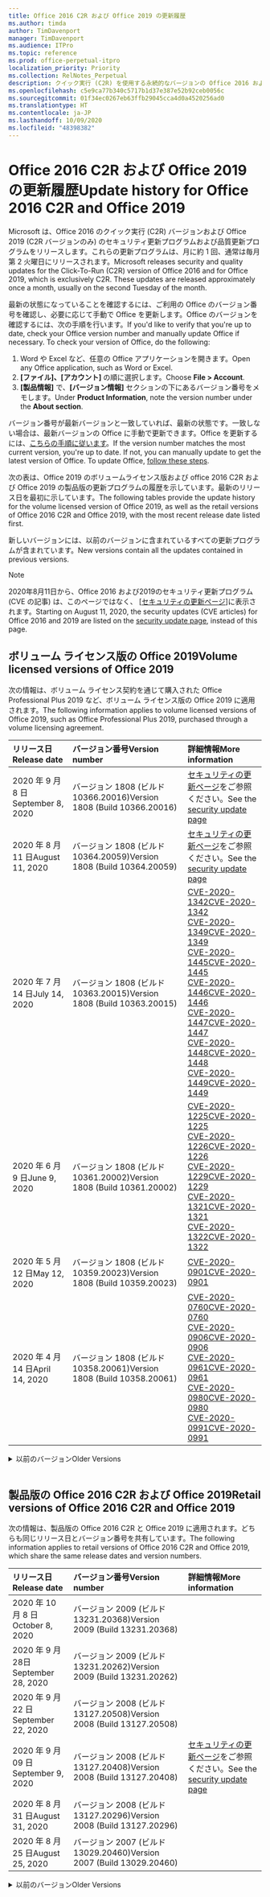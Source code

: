 ```yaml
---
title: Office 2016 C2R および Office 2019 の更新履歴
ms.author: timda
author: TimDavenport
manager: TimDavenport
ms.audience: ITPro
ms.topic: reference
ms.prod: office-perpetual-itpro
localization_priority: Priority
ms.collection: RelNotes_Perpetual
description: クイック実行 (C2R) を使用する永続的なバージョンの Office 2016 および 2019 の更新履歴を IT 技術者に提供します
ms.openlocfilehash: c5e9ca77b340c5717b1d37e387e52b92ceb0056c
ms.sourcegitcommit: 01f34ec0267eb63ffb29045cca4d0a4520256ad0
ms.translationtype: HT
ms.contentlocale: ja-JP
ms.lasthandoff: 10/09/2020
ms.locfileid: "48398382"
---
```

# <a name="update-history-for-office-2016-c2r-and-office-2019"></a><span data-ttu-id="64904-103">Office 2016 C2R および Office 2019 の更新履歴</span><span class="sxs-lookup"><span data-stu-id="64904-103">Update history for Office 2016 C2R and Office 2019</span></span>

<span data-ttu-id="64904-p101">Microsoft は、Office 2016 のクイック実行 (C2R) バージョンおよび Office 2019 (C2R バージョンのみ) のセキュリティ更新プログラムおよび品質更新プログラムをリリースします。これらの更新プログラムは、月に約 1 回、通常は毎月第 2 火曜日にリリースされます。</span><span class="sxs-lookup"><span data-stu-id="64904-p101">Microsoft releases security and quality updates for the Click-To-Run (C2R) version of Office 2016 and for Office 2019, which is exclusively C2R. These updates are released approximately once a month, usually on the second Tuesday of the month.</span></span>

<span data-ttu-id="64904-p102">最新の状態になっていることを確認するには、ご利用の Office のバージョン番号を確認し、必要に応じて手動で Office を更新します。Office のバージョンを確認するには、次の手順を行います。</span><span class="sxs-lookup"><span data-stu-id="64904-p102">If you'd like to verify that you're up to date, check your Office version number and manually update Office if necessary. To check your version of Office, do the following:</span></span>

  1.    <span data-ttu-id="64904-108">Word や Excel など、任意の Office アプリケーションを開きます。</span><span class="sxs-lookup"><span data-stu-id="64904-108">Open any Office application, such as Word or Excel.</span></span>
  2.    <span data-ttu-id="64904-109">**[ファイル]、[アカウント]** の順に選択します。</span><span class="sxs-lookup"><span data-stu-id="64904-109">Choose **File > Account**.</span></span>
  3.    <span data-ttu-id="64904-110">**[製品情報]** で、**[バージョン情報]** セクションの下にあるバージョン番号をメモします。</span><span class="sxs-lookup"><span data-stu-id="64904-110">Under **Product Information**, note the version number under the **About section**.</span></span>

<span data-ttu-id="64904-p103">バージョン番号が最新バージョンと一致していれば、最新の状態です。一致しない場合は、最新バージョンの Office に手動で更新できます。Office を更新するには、[こちらの手順に従います](https://support.office.com/article/2ab296f3-7f03-43a2-8e50-46de917611c5)。</span><span class="sxs-lookup"><span data-stu-id="64904-p103">If the version number matches the most current version, you're up to date. If not, you can manually update to get the latest version of Office. To update Office, [follow these steps](https://support.office.com/article/2ab296f3-7f03-43a2-8e50-46de917611c5).</span></span>


<span data-ttu-id="64904-114">次の表は、Office 2019 のボリュームライセンス版および office 2016 C2R および Office 2019 の製品版の更新プログラムの履歴を示しています。最新のリリース日を最初に示しています。</span><span class="sxs-lookup"><span data-stu-id="64904-114">The following tables provide the update history for the volume licensed version of Office 2019, as well as the retail versions of Office 2016 C2R and Office 2019, with the most recent release date listed first.</span></span>

<span data-ttu-id="64904-115">新しいバージョンには、以前のバージョンに含まれているすべての更新プログラムが含まれています。</span><span class="sxs-lookup"><span data-stu-id="64904-115">New versions contain all the updates contained in previous versions.</span></span>


 > [!NOTE]
> <span data-ttu-id="64904-116">2020年8月11日から、Office 2016 および2019のセキュリティ更新プログラム (CVE の記事) は、このページではなく、 [[セキュリティの更新ページ](https://docs.microsoft.com/officeupdates/microsoft365-apps-security-updates)]に表示されます。</span><span class="sxs-lookup"><span data-stu-id="64904-116">Starting on August 11, 2020, the security updates (CVE articles) for Office 2016 and 2019 are listed on the [security update page](https://docs.microsoft.com/officeupdates/microsoft365-apps-security-updates), instead of this page.</span></span> 


## <a name="volume-licensed-versions-of-office-2019"></a><span data-ttu-id="64904-117">ボリューム ライセンス版の Office 2019</span><span class="sxs-lookup"><span data-stu-id="64904-117">Volume licensed versions of Office 2019</span></span>
<span data-ttu-id="64904-118">次の情報は、ボリューム ライセンス契約を通じて購入された Office Professional Plus 2019 など、ボリューム ライセンス版の Office 2019 に適用されます。</span><span class="sxs-lookup"><span data-stu-id="64904-118">The following information applies to volume licensed versions of Office 2019, such as Office Professional Plus 2019, purchased through a volume licensing agreement.</span></span>

[//]: # (VL テーブルを削除しない 開始)


|<span data-ttu-id="64904-120">**リリース日**</span><span class="sxs-lookup"><span data-stu-id="64904-120">**Release date**</span></span>|<span data-ttu-id="64904-121">**バージョン番号**</span><span class="sxs-lookup"><span data-stu-id="64904-121">**Version number**</span></span>|<span data-ttu-id="64904-122">**詳細情報**</span><span class="sxs-lookup"><span data-stu-id="64904-122">**More information**</span></span>|
|:-----|:-----|:-----|
|<span data-ttu-id="64904-123">2020 年 9 月 8 日</span><span class="sxs-lookup"><span data-stu-id="64904-123">September 8, 2020</span></span>|<span data-ttu-id="64904-124">バージョン 1808 (ビルド 10366.20016)</span><span class="sxs-lookup"><span data-stu-id="64904-124">Version 1808 (Build 10366.20016)</span></span>|<span data-ttu-id="64904-125">[セキュリティの更新ページ](https://docs.microsoft.com/officeupdates/microsoft365-apps-security-updates)をご参照ください。</span><span class="sxs-lookup"><span data-stu-id="64904-125">See the [security update page](https://docs.microsoft.com/officeupdates/microsoft365-apps-security-updates)</span></span> |
|<span data-ttu-id="64904-126">2020 年 8 月 11 日</span><span class="sxs-lookup"><span data-stu-id="64904-126">August 11, 2020</span></span>|<span data-ttu-id="64904-127">バージョン 1808 (ビルド 10364.20059)</span><span class="sxs-lookup"><span data-stu-id="64904-127">Version 1808 (Build 10364.20059)</span></span>|<span data-ttu-id="64904-128">[セキュリティの更新ページ](https://docs.microsoft.com/officeupdates/microsoft365-apps-security-updates)をご参照ください。</span><span class="sxs-lookup"><span data-stu-id="64904-128">See the [security update page](https://docs.microsoft.com/officeupdates/microsoft365-apps-security-updates)</span></span> |
|<span data-ttu-id="64904-129">2020 年 7 月 14 日</span><span class="sxs-lookup"><span data-stu-id="64904-129">July 14, 2020</span></span>   |<span data-ttu-id="64904-130">バージョン 1808 (ビルド 10363.20015)</span><span class="sxs-lookup"><span data-stu-id="64904-130">Version 1808 (Build 10363.20015)</span></span>  |[<span data-ttu-id="64904-131">CVE-2020-1342</span><span class="sxs-lookup"><span data-stu-id="64904-131">CVE-2020-1342</span></span>](https://portal.msrc.microsoft.com/ja-JP/security-guidance/advisory/CVE-2020-1342) <br/>[<span data-ttu-id="64904-132">CVE-2020-1349</span><span class="sxs-lookup"><span data-stu-id="64904-132">CVE-2020-1349</span></span>](https://portal.msrc.microsoft.com/ja-JP/security-guidance/advisory/CVE-2020-1349) <br/>[<span data-ttu-id="64904-133">CVE-2020-1445</span><span class="sxs-lookup"><span data-stu-id="64904-133">CVE-2020-1445</span></span>](https://portal.msrc.microsoft.com/ja-JP/security-guidance/advisory/CVE-2020-1445) <br/>[<span data-ttu-id="64904-134">CVE-2020-1446</span><span class="sxs-lookup"><span data-stu-id="64904-134">CVE-2020-1446</span></span>](https://portal.msrc.microsoft.com/ja-JP/security-guidance/advisory/CVE-2020-1446) <br/>[<span data-ttu-id="64904-135">CVE-2020-1447</span><span class="sxs-lookup"><span data-stu-id="64904-135">CVE-2020-1447</span></span>](https://portal.msrc.microsoft.com/ja-JP/security-guidance/advisory/CVE-2020-1447) <br/>[<span data-ttu-id="64904-136">CVE-2020-1448</span><span class="sxs-lookup"><span data-stu-id="64904-136">CVE-2020-1448</span></span>](https://portal.msrc.microsoft.com/ja-JP/security-guidance/advisory/CVE-2020-1448) <br/>[<span data-ttu-id="64904-137">CVE-2020-1449</span><span class="sxs-lookup"><span data-stu-id="64904-137">CVE-2020-1449</span></span>](https://portal.msrc.microsoft.com/ja-JP/security-guidance/advisory/CVE-2020-1449) <br/>|
|<span data-ttu-id="64904-138">2020 年 6 月 9 日</span><span class="sxs-lookup"><span data-stu-id="64904-138">June 9, 2020</span></span>   |<span data-ttu-id="64904-139">バージョン 1808 (ビルド 10361.20002)</span><span class="sxs-lookup"><span data-stu-id="64904-139">Version 1808 (Build 10361.20002)</span></span>  |[<span data-ttu-id="64904-140">CVE-2020-1225</span><span class="sxs-lookup"><span data-stu-id="64904-140">CVE-2020-1225</span></span>](https://portal.msrc.microsoft.com/ja-JP/security-guidance/advisory/CVE-2020-1225) <br/> [<span data-ttu-id="64904-141">CVE-2020-1226</span><span class="sxs-lookup"><span data-stu-id="64904-141">CVE-2020-1226</span></span>](https://portal.msrc.microsoft.com/ja-JP/security-guidance/advisory/CVE-2020-1226) <br/>[<span data-ttu-id="64904-142">CVE-2020-1229</span><span class="sxs-lookup"><span data-stu-id="64904-142">CVE-2020-1229</span></span>](https://portal.msrc.microsoft.com/ja-JP/security-guidance/advisory/CVE-2020-1229) <br/>[<span data-ttu-id="64904-143">CVE-2020-1321</span><span class="sxs-lookup"><span data-stu-id="64904-143">CVE-2020-1321</span></span>](https://portal.msrc.microsoft.com/ja-JP/security-guidance/advisory/CVE-2020-1321) <br/>[<span data-ttu-id="64904-144">CVE-2020-1322</span><span class="sxs-lookup"><span data-stu-id="64904-144">CVE-2020-1322</span></span>](https://portal.msrc.microsoft.com/ja-JP/security-guidance/advisory/CVE-2020-1322) <br/>|
|<span data-ttu-id="64904-145">2020 年 5 月 12 日</span><span class="sxs-lookup"><span data-stu-id="64904-145">May 12, 2020</span></span>   |<span data-ttu-id="64904-146">バージョン 1808 (ビルド 10359.20023)</span><span class="sxs-lookup"><span data-stu-id="64904-146">Version 1808 (Build 10359.20023)</span></span>  |[<span data-ttu-id="64904-147">CVE-2020-0901</span><span class="sxs-lookup"><span data-stu-id="64904-147">CVE-2020-0901</span></span>](https://portal.msrc.microsoft.com/ja-JP/security-guidance/advisory/CVE-2020-0901) <br/> |
|<span data-ttu-id="64904-148">2020 年 4 月 14 日</span><span class="sxs-lookup"><span data-stu-id="64904-148">April 14, 2020</span></span>   |<span data-ttu-id="64904-149">バージョン 1808 (ビルド 10358.20061)</span><span class="sxs-lookup"><span data-stu-id="64904-149">Version 1808 (Build 10358.20061)</span></span>  |[<span data-ttu-id="64904-150">CVE-2020-0760</span><span class="sxs-lookup"><span data-stu-id="64904-150">CVE-2020-0760</span></span>](https://portal.msrc.microsoft.com/ja-JP/security-guidance/advisory/CVE-2020-0760) <br/> [<span data-ttu-id="64904-151">CVE-2020-0906</span><span class="sxs-lookup"><span data-stu-id="64904-151">CVE-2020-0906</span></span>](https://portal.msrc.microsoft.com/ja-JP/security-guidance/advisory/CVE-2020-0906) <br/> [<span data-ttu-id="64904-152">CVE-2020-0961</span><span class="sxs-lookup"><span data-stu-id="64904-152">CVE-2020-0961</span></span>](https://portal.msrc.microsoft.com/ja-JP/security-guidance/advisory/CVE-2020-0961) <br/> [<span data-ttu-id="64904-153">CVE-2020-0980</span><span class="sxs-lookup"><span data-stu-id="64904-153">CVE-2020-0980</span></span>](https://portal.msrc.microsoft.com/ja-JP/security-guidance/advisory/CVE-2020-0980) <br/>[<span data-ttu-id="64904-154">CVE-2020-0991</span><span class="sxs-lookup"><span data-stu-id="64904-154">CVE-2020-0991</span></span>](https://portal.msrc.microsoft.com/ja-JP/security-guidance/advisory/CVE-2020-0991) <br/> |


[//]: # (VL テーブルを削除しない 終了)

<details>
<summary><span data-ttu-id="64904-156">以前のバージョン</span><span class="sxs-lookup"><span data-stu-id="64904-156">Older Versions</span></span></summary>
 

[//]: # (古い VL テーブルを削除しない 開始)


|<span data-ttu-id="64904-158">**リリース日**</span><span class="sxs-lookup"><span data-stu-id="64904-158">**Release date**</span></span>|<span data-ttu-id="64904-159">**バージョン番号**</span><span class="sxs-lookup"><span data-stu-id="64904-159">**Version number**</span></span>|<span data-ttu-id="64904-160">**詳細情報**</span><span class="sxs-lookup"><span data-stu-id="64904-160">**More information**</span></span>|
|:-----|:-----|:-----|
|<span data-ttu-id="64904-161">2020 年 3 月 10 日</span><span class="sxs-lookup"><span data-stu-id="64904-161">March 10, 2020</span></span>   |<span data-ttu-id="64904-162">バージョン 1808 (ビルド 10357.20081)</span><span class="sxs-lookup"><span data-stu-id="64904-162">Version 1808 (Build 10357.20081)</span></span>  |[<span data-ttu-id="64904-163">CVE-2020-0850</span><span class="sxs-lookup"><span data-stu-id="64904-163">CVE-2020-0850</span></span>](https://portal.msrc.microsoft.com/ja-JP/security-guidance/advisory/CVE-2020-0850) <br/> [<span data-ttu-id="64904-164">CVE-2020-0852</span><span class="sxs-lookup"><span data-stu-id="64904-164">CVE-2020-0852</span></span>](https://portal.msrc.microsoft.com/ja-JP/security-guidance/advisory/CVE-2020-0852) <br/> [<span data-ttu-id="64904-165">CVE-2020-0892</span><span class="sxs-lookup"><span data-stu-id="64904-165">CVE-2020-0892</span></span>](https://portal.msrc.microsoft.com/ja-JP/security-guidance/advisory/CVE-2020-0892) <br/>  |
|<span data-ttu-id="64904-166">2020 年 2 月 11 日</span><span class="sxs-lookup"><span data-stu-id="64904-166">February 11, 2020</span></span>   |<span data-ttu-id="64904-167">バージョン 1808 (ビルド 10356.20006)</span><span class="sxs-lookup"><span data-stu-id="64904-167">Version 1808 (Build 10356.20006)</span></span>  |[<span data-ttu-id="64904-168">CVE-2020-0696</span><span class="sxs-lookup"><span data-stu-id="64904-168">CVE-2020-0696</span></span>](https://portal.msrc.microsoft.com/ja-JP/security-guidance/advisory/CVE-2020-0696) <br/> [<span data-ttu-id="64904-169">CVE-2020-0759</span><span class="sxs-lookup"><span data-stu-id="64904-169">CVE-2020-0759</span></span>](https://portal.msrc.microsoft.com/ja-JP/security-guidance/advisory/CVE-2020-0759) <br/>  |


[//]: # (古い VL テーブルを削除しない 終了)

</details>


<br/>

## <a name="retail-versions-of-office-2016-c2r-and-office-2019"></a><span data-ttu-id="64904-171">製品版の Office 2016 C2R および Office 2019</span><span class="sxs-lookup"><span data-stu-id="64904-171">Retail versions of Office 2016 C2R and Office 2019</span></span>
<span data-ttu-id="64904-172">次の情報は、製品版の Office 2016 C2R と Office 2019 に適用されます。どちらも同じリリース日とバージョン番号を共有しています。</span><span class="sxs-lookup"><span data-stu-id="64904-172">The following information applies to retail versions of Office 2016 C2R and Office 2019, which share the same release dates and version numbers.</span></span>

[//]: # (リテール テーブルを削除しない 開始)


|<span data-ttu-id="64904-174">**リリース日**</span><span class="sxs-lookup"><span data-stu-id="64904-174">**Release date**</span></span>|<span data-ttu-id="64904-175">**バージョン番号**</span><span class="sxs-lookup"><span data-stu-id="64904-175">**Version number**</span></span>|<span data-ttu-id="64904-176">**詳細情報**</span><span class="sxs-lookup"><span data-stu-id="64904-176">**More information**</span></span>|
|:-----|:-----|:-----|
|<span data-ttu-id="64904-177">2020 年 10 月 8 日</span><span class="sxs-lookup"><span data-stu-id="64904-177">October 8, 2020</span></span>|<span data-ttu-id="64904-178">バージョン 2009 (ビルド 13231.20368)</span><span class="sxs-lookup"><span data-stu-id="64904-178">Version 2009 (Build 13231.20368)</span></span>| |
|<span data-ttu-id="64904-179">2020 年 9 月 28日</span><span class="sxs-lookup"><span data-stu-id="64904-179">September 28, 2020</span></span>|<span data-ttu-id="64904-180">バージョン 2009 (ビルド 13231.20262)</span><span class="sxs-lookup"><span data-stu-id="64904-180">Version 2009 (Build 13231.20262)</span></span>| |
|<span data-ttu-id="64904-181">2020 年 9 月 22 日</span><span class="sxs-lookup"><span data-stu-id="64904-181">September 22, 2020</span></span>|<span data-ttu-id="64904-182">バージョン 2008 (ビルド 13127.20508)</span><span class="sxs-lookup"><span data-stu-id="64904-182">Version 2008 (Build 13127.20508)</span></span>| |
|<span data-ttu-id="64904-183">2020 年 9 月 09 日</span><span class="sxs-lookup"><span data-stu-id="64904-183">September 9, 2020</span></span>|<span data-ttu-id="64904-184">バージョン 2008 (ビルド13127.20408)</span><span class="sxs-lookup"><span data-stu-id="64904-184">Version 2008 (Build 13127.20408)</span></span>|<span data-ttu-id="64904-185">[セキュリティの更新ページ](https://docs.microsoft.com/officeupdates/microsoft365-apps-security-updates)をご参照ください。</span><span class="sxs-lookup"><span data-stu-id="64904-185">See the [security update page](https://docs.microsoft.com/officeupdates/microsoft365-apps-security-updates)</span></span> |
|<span data-ttu-id="64904-186">2020 年 8 月 31 日</span><span class="sxs-lookup"><span data-stu-id="64904-186">August 31, 2020</span></span>|<span data-ttu-id="64904-187">バージョン 2008 (ビルド 13127.20296)</span><span class="sxs-lookup"><span data-stu-id="64904-187">Version 2008 (Build 13127.20296)</span></span>| |
|<span data-ttu-id="64904-188">2020 年 8 月 25 日</span><span class="sxs-lookup"><span data-stu-id="64904-188">August 25, 2020</span></span>|<span data-ttu-id="64904-189">バージョン 2007 (ビルド 13029.20460)</span><span class="sxs-lookup"><span data-stu-id="64904-189">Version 2007 (Build 13029.20460)</span></span>| |


[//]: # (リテール テーブルを削除しない 終了)

<details>
<summary><span data-ttu-id="64904-191">以前のバージョン</span><span class="sxs-lookup"><span data-stu-id="64904-191">Older Versions</span></span></summary>
 

[//]: # (古いリテール テーブルを削除しない 開始)


|<span data-ttu-id="64904-193">**リリース日**</span><span class="sxs-lookup"><span data-stu-id="64904-193">**Release date**</span></span>|<span data-ttu-id="64904-194">**バージョン番号**</span><span class="sxs-lookup"><span data-stu-id="64904-194">**Version number**</span></span>|<span data-ttu-id="64904-195">**詳細情報**</span><span class="sxs-lookup"><span data-stu-id="64904-195">**More information**</span></span>|
|:-----|:-----|:-----|
|<span data-ttu-id="64904-196">2020 年 8 月 11 日</span><span class="sxs-lookup"><span data-stu-id="64904-196">August 11, 2020</span></span>|<span data-ttu-id="64904-197">バージョン 2007 (ビルド 13029.20344)</span><span class="sxs-lookup"><span data-stu-id="64904-197">Version 2007 (Build 13029.20344)</span></span>|<span data-ttu-id="64904-198">[セキュリティの更新ページ](https://docs.microsoft.com/officeupdates/microsoft365-apps-security-updates)をご参照ください。</span><span class="sxs-lookup"><span data-stu-id="64904-198">See the [security update page](https://docs.microsoft.com/officeupdates/microsoft365-apps-security-updates)</span></span> |
|<span data-ttu-id="64904-199">2020 年 7 月 30 日</span><span class="sxs-lookup"><span data-stu-id="64904-199">July 30, 2020</span></span>|<span data-ttu-id="64904-200">バージョン 2007 (ビルド 13029.20308)</span><span class="sxs-lookup"><span data-stu-id="64904-200">Version 2007 (Build 13029.20308)</span></span>  |<span data-ttu-id="64904-201">さまざまなバグとパフォーマンスの修正。</span><span class="sxs-lookup"><span data-stu-id="64904-201">Various bug and performance fixes.</span></span>  <br/>  |
|<span data-ttu-id="64904-202">2020 年 7 月 28 日</span><span class="sxs-lookup"><span data-stu-id="64904-202">July 28, 2020</span></span>|<span data-ttu-id="64904-203">バージョン 2006 (ビルド 13001.20498)</span><span class="sxs-lookup"><span data-stu-id="64904-203">Version 2006 (Build 13001.20498)</span></span>  |<span data-ttu-id="64904-204">さまざまなバグとパフォーマンスの修正。</span><span class="sxs-lookup"><span data-stu-id="64904-204">Various bug and performance fixes.</span></span>  <br/>  |
|<span data-ttu-id="64904-205">2020 年 7 月 14 日</span><span class="sxs-lookup"><span data-stu-id="64904-205">July 14, 2020</span></span>|<span data-ttu-id="64904-206">バージョン 2006 (ビルド 13001.20384)</span><span class="sxs-lookup"><span data-stu-id="64904-206">Version 2006 (Build 13001.20384)</span></span>  |[<span data-ttu-id="64904-207">CVE-2020-1342</span><span class="sxs-lookup"><span data-stu-id="64904-207">CVE-2020-1342</span></span>](https://portal.msrc.microsoft.com/ja-JP/security-guidance/advisory/CVE-2020-1342) <br/>[<span data-ttu-id="64904-208">CVE-2020-1349</span><span class="sxs-lookup"><span data-stu-id="64904-208">CVE-2020-1349</span></span>](https://portal.msrc.microsoft.com/ja-JP/security-guidance/advisory/CVE-2020-1349) <br/>[<span data-ttu-id="64904-209">CVE-2020-1445</span><span class="sxs-lookup"><span data-stu-id="64904-209">CVE-2020-1445</span></span>](https://portal.msrc.microsoft.com/ja-JP/security-guidance/advisory/CVE-2020-1445) <br/>[<span data-ttu-id="64904-210">CVE-2020-1446</span><span class="sxs-lookup"><span data-stu-id="64904-210">CVE-2020-1446</span></span>](https://portal.msrc.microsoft.com/ja-JP/security-guidance/advisory/CVE-2020-1446) <br/>[<span data-ttu-id="64904-211">CVE-2020-1447</span><span class="sxs-lookup"><span data-stu-id="64904-211">CVE-2020-1447</span></span>](https://portal.msrc.microsoft.com/ja-JP/security-guidance/advisory/CVE-2020-1447) <br/>[<span data-ttu-id="64904-212">CVE-2020-1449</span><span class="sxs-lookup"><span data-stu-id="64904-212">CVE-2020-1449</span></span>](https://portal.msrc.microsoft.com/ja-JP/security-guidance/advisory/CVE-2020-1449) <br/>[<span data-ttu-id="64904-213">CVE-2020-1458</span><span class="sxs-lookup"><span data-stu-id="64904-213">CVE-2020-1458</span></span>](https://portal.msrc.microsoft.com/ja-JP/security-guidance/advisory/CVE-2020-1458) <br/>|
|<span data-ttu-id="64904-214">2020 年 6 月 30 日</span><span class="sxs-lookup"><span data-stu-id="64904-214">June 30, 2020</span></span>|<span data-ttu-id="64904-215">バージョン 2006 (ビルド 13001.20266)</span><span class="sxs-lookup"><span data-stu-id="64904-215">Version 2006 (Build 13001.20266)</span></span>  |<span data-ttu-id="64904-216">さまざまなバグとパフォーマンスの修正。</span><span class="sxs-lookup"><span data-stu-id="64904-216">Various bug and performance fixes.</span></span>  <br/>  |
|<span data-ttu-id="64904-217">2020 年 6 月 24 日</span><span class="sxs-lookup"><span data-stu-id="64904-217">June 24, 2020</span></span>|<span data-ttu-id="64904-218">バージョン 2005 (ビルド 12827.20470)</span><span class="sxs-lookup"><span data-stu-id="64904-218">Version 2005 (Build 12827.20470)</span></span>  |<span data-ttu-id="64904-219">さまざまなバグとパフォーマンスの修正。</span><span class="sxs-lookup"><span data-stu-id="64904-219">Various bug and performance fixes.</span></span>  <br/>  |
|<span data-ttu-id="64904-220">2020 年 6 月 9 日</span><span class="sxs-lookup"><span data-stu-id="64904-220">June 9, 2020</span></span>|<span data-ttu-id="64904-221">バージョン 2005 (ビルド 12827.20336)</span><span class="sxs-lookup"><span data-stu-id="64904-221">Version 2005 (Build 12827.20336)</span></span>  |[<span data-ttu-id="64904-222">CVE-2020-1225</span><span class="sxs-lookup"><span data-stu-id="64904-222">CVE-2020-1225</span></span>](https://portal.msrc.microsoft.com/ja-JP/security-guidance/advisory/CVE-2020-1225)  <br/> [<span data-ttu-id="64904-223">CVE-2020-1226</span><span class="sxs-lookup"><span data-stu-id="64904-223">CVE-2020-1226</span></span>](https://portal.msrc.microsoft.com/ja-JP/security-guidance/advisory/CVE-2020-1226)  <br/> [<span data-ttu-id="64904-224">CVE-2020-1229</span><span class="sxs-lookup"><span data-stu-id="64904-224">CVE-2020-1229</span></span>](https://portal.msrc.microsoft.com/ja-JP/security-guidance/advisory/CVE-2020-1229)  <br/> [<span data-ttu-id="64904-225">CVE-2020-1321</span><span class="sxs-lookup"><span data-stu-id="64904-225">CVE-2020-1321</span></span>](https://portal.msrc.microsoft.com/ja-JP/security-guidance/advisory/CVE-2020-1321)  <br/> [<span data-ttu-id="64904-226">CVE-2020-1322</span><span class="sxs-lookup"><span data-stu-id="64904-226">CVE-2020-1322</span></span>](https://portal.msrc.microsoft.com/ja-JP/security-guidance/advisory/CVE-2020-1322)  <br/>|
|<span data-ttu-id="64904-227">2020 年 6 月 2 日</span><span class="sxs-lookup"><span data-stu-id="64904-227">June 2, 2020</span></span>|<span data-ttu-id="64904-228">バージョン 2005 (ビルド 12827.20268)</span><span class="sxs-lookup"><span data-stu-id="64904-228">Version 2005 (Build 12827.20268)</span></span>  |<span data-ttu-id="64904-229">さまざまなバグとパフォーマンスの修正。</span><span class="sxs-lookup"><span data-stu-id="64904-229">Various bug and performance fixes.</span></span>  <br/>  |
|<span data-ttu-id="64904-230">2020 年 5 月21日</span><span class="sxs-lookup"><span data-stu-id="64904-230">May 21, 2020</span></span>|<span data-ttu-id="64904-231">バージョン 2004 (ビルド12730.20352)</span><span class="sxs-lookup"><span data-stu-id="64904-231">Version 2004 (Build 12730.20352)</span></span>  |<span data-ttu-id="64904-232">さまざまなバグとパフォーマンスの修正。</span><span class="sxs-lookup"><span data-stu-id="64904-232">Various bug and performance fixes.</span></span>  <br/>  |
|<span data-ttu-id="64904-233">2020 年 5 月 12 日</span><span class="sxs-lookup"><span data-stu-id="64904-233">May 12, 2020</span></span>|<span data-ttu-id="64904-234">バージョン 2004 (ビルド 12730.20270)</span><span class="sxs-lookup"><span data-stu-id="64904-234">Version 2004 (Build 12730.20270)</span></span>  |[<span data-ttu-id="64904-235">CVE-2020-0901</span><span class="sxs-lookup"><span data-stu-id="64904-235">CVE-2020-0901</span></span>](https://portal.msrc.microsoft.com/ja-JP/security-guidance/advisory/CVE-2020-0901)  <br/>  |
|<span data-ttu-id="64904-236">2020 年 5 月 4 日</span><span class="sxs-lookup"><span data-stu-id="64904-236">May 4, 2020</span></span>|<span data-ttu-id="64904-237">バージョン 2004 (ビルド 12730.20250)</span><span class="sxs-lookup"><span data-stu-id="64904-237">Version 2004 (Build 12730.20250)</span></span>  |[<span data-ttu-id="64904-238">リンク</span><span class="sxs-lookup"><span data-stu-id="64904-238">Link</span></span>](https://support.microsoft.com/office/excel-word-powerpoint-file-becomes-corrupt-when-opening-a-file-that-contains-a-vba-project-or-after-enabling-a-macro-in-an-open-file-ad6ee6ca-db23-4614-a403-282821eb99f6?ui=en-us&rs=en-us&ad=us)<br/>  |
|<span data-ttu-id="64904-239">2020 年 4 月 29 日</span><span class="sxs-lookup"><span data-stu-id="64904-239">April 29, 2020</span></span>|<span data-ttu-id="64904-240">バージョン 2004 (ビルド 12730.20236)</span><span class="sxs-lookup"><span data-stu-id="64904-240">Version 2004 (Build 12730.20236)</span></span>  |<span data-ttu-id="64904-241">さまざまなバグとパフォーマンスの修正。</span><span class="sxs-lookup"><span data-stu-id="64904-241">Various bug and performance fixes.</span></span> <br/>  |
|<span data-ttu-id="64904-242">2020 年 4 月 15 日</span><span class="sxs-lookup"><span data-stu-id="64904-242">April 15, 2020</span></span>|<span data-ttu-id="64904-243">バージョン 2003 (ビルド 12624.20466)</span><span class="sxs-lookup"><span data-stu-id="64904-243">Version 2003 (Build 12624.20466)</span></span>  |<span data-ttu-id="64904-244">さまざまなバグとパフォーマンスの修正。</span><span class="sxs-lookup"><span data-stu-id="64904-244">Various bug and performance fixes.</span></span> <br/>  |
|<span data-ttu-id="64904-245">2020 年 4 月 14 日</span><span class="sxs-lookup"><span data-stu-id="64904-245">April 14, 2020</span></span>|<span data-ttu-id="64904-246">バージョン 2003 (ビルド 12624.20442)</span><span class="sxs-lookup"><span data-stu-id="64904-246">Version 2003 (Build 12624.20442)</span></span>  |[<span data-ttu-id="64904-247">CVE-2020-0760</span><span class="sxs-lookup"><span data-stu-id="64904-247">CVE-2020-0760</span></span>](https://portal.msrc.microsoft.com/ja-JP/security-guidance/advisory/CVE-2020-0760) <br/> [<span data-ttu-id="64904-248">CVE-2020-0906</span><span class="sxs-lookup"><span data-stu-id="64904-248">CVE-2020-0906</span></span>](https://portal.msrc.microsoft.com/ja-JP/security-guidance/advisory/CVE-2020-0906) <br/> [<span data-ttu-id="64904-249">CVE-2020-0961</span><span class="sxs-lookup"><span data-stu-id="64904-249">CVE-2020-0961</span></span>](https://portal.msrc.microsoft.com/ja-JP/security-guidance/advisory/CVE-2020-0961) <br/> [<span data-ttu-id="64904-250">CVE-2020-0979</span><span class="sxs-lookup"><span data-stu-id="64904-250">CVE-2020-0979</span></span>](https://portal.msrc.microsoft.com/ja-JP/security-guidance/advisory/CVE-2020-0979) <br/> [<span data-ttu-id="64904-251">CVE-2020-0980</span><span class="sxs-lookup"><span data-stu-id="64904-251">CVE-2020-0980</span></span>](https://portal.msrc.microsoft.com/ja-JP/security-guidance/advisory/CVE-2020-0980) <br/>[<span data-ttu-id="64904-252">CVE-2020-0991</span><span class="sxs-lookup"><span data-stu-id="64904-252">CVE-2020-0991</span></span>](https://portal.msrc.microsoft.com/ja-JP/security-guidance/advisory/CVE-2020-0991) <br/> |
|<span data-ttu-id="64904-253">2020 年 3 月 31 日</span><span class="sxs-lookup"><span data-stu-id="64904-253">March 31, 2020</span></span>|<span data-ttu-id="64904-254">バージョン 2003 (ビルド 12624.20382)</span><span class="sxs-lookup"><span data-stu-id="64904-254">Version 2003 (Build 12624.20382)</span></span>  |<span data-ttu-id="64904-255">さまざまなバグとパフォーマンスの修正。</span><span class="sxs-lookup"><span data-stu-id="64904-255">Various bug and performance fixes.</span></span> <br/>  |
|<span data-ttu-id="64904-256">2020 年 3 月 25 日</span><span class="sxs-lookup"><span data-stu-id="64904-256">March 25, 2020</span></span>|<span data-ttu-id="64904-257">バージョン 2003 (ビルド 12624.20320)</span><span class="sxs-lookup"><span data-stu-id="64904-257">Version 2003 (Build 12624.20320)</span></span>  |<span data-ttu-id="64904-258">さまざまなバグとパフォーマンスの修正。</span><span class="sxs-lookup"><span data-stu-id="64904-258">Various bug and performance fixes.</span></span> <br/>  |
|<span data-ttu-id="64904-259">2020 年 3 月 10 日</span><span class="sxs-lookup"><span data-stu-id="64904-259">March 10, 2020</span></span>|<span data-ttu-id="64904-260">バージョン 2002 (ビルド 12527.20278)</span><span class="sxs-lookup"><span data-stu-id="64904-260">Version 2002 (Build 12527.20278)</span></span>  |[<span data-ttu-id="64904-261">CVE-2020-0850</span><span class="sxs-lookup"><span data-stu-id="64904-261">CVE-2020-0850</span></span>](https://portal.msrc.microsoft.com/ja-JP/security-guidance/advisory/CVE-2020-0850) <br/> [<span data-ttu-id="64904-262">CVE-2020-0851</span><span class="sxs-lookup"><span data-stu-id="64904-262">CVE-2020-0851</span></span>](https://portal.msrc.microsoft.com/ja-JP/security-guidance/advisory/CVE-2020-0851) <br/> [<span data-ttu-id="64904-263">CVE-2020-0855</span><span class="sxs-lookup"><span data-stu-id="64904-263">CVE-2020-0855</span></span>](https://portal.msrc.microsoft.com/ja-JP/security-guidance/advisory/CVE-2020-0855) <br/> [<span data-ttu-id="64904-264">CVE-2020-0892</span><span class="sxs-lookup"><span data-stu-id="64904-264">CVE-2020-0892</span></span>](https://portal.msrc.microsoft.com/ja-JP/security-guidance/advisory/CVE-2020-0892) <br/>  |
|<span data-ttu-id="64904-265">2020 年 3 月 1 日</span><span class="sxs-lookup"><span data-stu-id="64904-265">March 1, 2020</span></span>   |<span data-ttu-id="64904-266">バージョン 2002 (ビルド 12527.20242)</span><span class="sxs-lookup"><span data-stu-id="64904-266">Version 2002 (Build 12527.20242)</span></span>  |<span data-ttu-id="64904-267">サードパーティ製アプリケーションが Outlook からメールを送信できない原因となった問題に対処します。</span><span class="sxs-lookup"><span data-stu-id="64904-267">Addresses an issue that caused third party applications to be unable to send email from Outlook.</span></span> <br/>  |


[//]: # (古いリテール テーブルを削除しない 終了)


</details>






